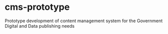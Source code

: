 # cms-prototype
Prototype development of content management system for the Government Digital and Data publishing needs
